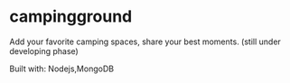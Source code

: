 # campingground
Add your favorite camping spaces, share your best moments. (still under developing phase)

Built with: Nodejs,MongoDB
